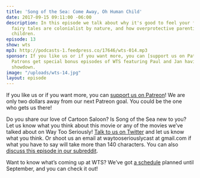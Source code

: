 ```yaml
---
title: 'Song of the Sea: Come Away, Oh Human Child'
date: 2017-09-15 09:11:00 -06:00
description: In this episode we talk about why it's good to feel your feelings, whether
  fairy tales are colonialist by nature, and how overprotective parenting can harm
  children.
episode: 13
show: wts
mp3: http://podcasts-1.feedpress.co/17646/wts-014.mp3
sponsor: If you like us or if you want more, you can [support us on Patreon](https://www.patreon.com/clockworkscast)!
  Patrons get special bonus episodes of WTS featuring Paul and Jan having a trivia
  showdown.
image: "/uploads/wts-14.jpg"
layout: episode
---
```


If you like us or if you want more, you can [support us on Patreon](https://www.patreon.com/clockworkscast)! We are only two dollars away from our next Patreon goal. You could be the one who gets us there!

Do you share our love of Cartoon Saloon? Is Song of the Sea new to you? Let us know what you think about this movie or any of the movies we’ve talked about on Way Too Seriously!  [Talk to us on Twitter](http://www.twitter.com/wtscast) and let us know what you think. Or shoot us an email at waytooseriouslycast at gmail.com if what you have to say will take more than 140 characters. You can also [discuss this episode in our subreddit](https://www.reddit.com/r/Goodstuff_fm/).

Want to know what’s coming up at WTS? We’ve got [a schedule](https://docs.google.com/document/d/1f6fvTgbzQOCUD_potL6mWClmSC3D2cOBgKz36OwSC68/edit?usp=sharing) planned until September, and you can check it out!
